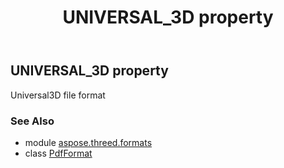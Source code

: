 ﻿---
title: UNIVERSAL_3D property
second_title: Aspose.3D for Python via .NET API References
description: 
type: docs
weight: 480
url: /python-net/aspose.threed.formats/pdfformat/universal_3d/
is_root: false
---

## UNIVERSAL_3D property


Universal3D file format

### See Also
* module [aspose.threed.formats](../../)
* class [PdfFormat](/3d/python-net/aspose.threed.formats/pdfformat)

